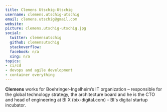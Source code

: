 ```yaml
---
title: Clemens Utschig-Utschig
username: clemens.utschig-utschig
email: clemens.utschig@gmail.com
website: 
picture: clemens.utschig-utschig.jpg
social:
  twitter: clemensutschig
  github: clemensutschig
  stackoverflow: 
  facebook: n/a
  xing: n/a 
topics: 
- ci/cd
- devops and agile development
- container everything
---
```

**Clemens** works for Boehringer-Ingelheim’s IT organization – responsible for the global technology strategy, the architecture board and he is the CTO and head of engineering at BI X (bix-digital.com) - BI's digital startup incubator.

